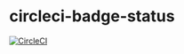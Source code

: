 # circleci-badge-status

[![CircleCI](https://circleci.com/gh/ganezasan/circleci-badge-status/tree/master.svg?style=svg&circle-token=e9e9ec49ab6a2e99d734a4cb5dc61da56a95f732)](https://circleci.com/gh/ganezasan/circleci-badge-status/tree/master)
